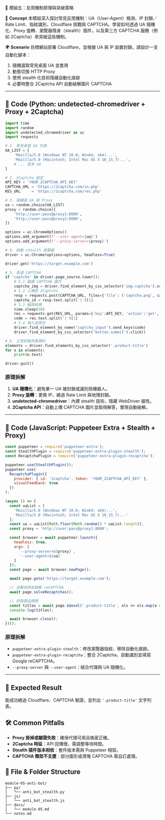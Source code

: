🔹 模組五：反爬機制原理與突破策略

📘 **Concept**
本模組深入探討常見反爬機制：UA（User-Agent）檢測、IP 封鎖／Rate Limit、指紋識別、Cloudflare 挑戰與 CAPTCHA。學習如何透過 UA 隨機化、Proxy 旋轉、瀏覽器隱身（stealth）插件，以及第三方 CAPTCHA 服務（例如 2Captcha）來突破這些機制。

🌍 **Scenario**
目標網站部署 Cloudflare，並根據 UA 與 IP 設置封鎖，請設計一支自動化腳本：

1. 隨機選取常見桌面 UA 並套用
2. 動態切換 HTTP Proxy
3. 使用 stealth 化技術隱藏自動化痕跡
4. 必要時整合 2Captcha API 自動破解圖片 CAPTCHA

---

## 🧪 Code (Python: undetected-chromedriver + Proxy + 2Captcha)

```python
import time
import random
import undetected_chromedriver as uc
import requests

# 1. 常見桌面 UA 列表
UA_LIST = [
    'Mozilla/5.0 (Windows NT 10.0; Win64; x64)...',
    'Mozilla/5.0 (Macintosh; Intel Mac OS X 10_15_7)...',
    # ... 更多 UA
]

# 2. 2Captcha 設定
API_KEY = 'YOUR_2CAPTCHA_API_KEY'
CAPTCHA_URL = 'https://2captcha.com/in.php'
RES_URL     = 'https://2captcha.com/res.php'

# 3. 隨機選 UA 與 Proxy
ua = random.choice(UA_LIST)
proxy = random.choice([
    'http://user:pass@proxy1:8000',
    'http://user:pass@proxy2:8000',
])

options = uc.ChromeOptions()
options.add_argument(f'--user-agent={ua}')
options.add_argument(f'--proxy-server={proxy}')

# 4. 啟動 stealth 瀏覽器
driver = uc.Chrome(options=options, headless=True)

driver.get('https://target.example.com')

# 5. 若遇 CAPTCHA
if 'captcha' in driver.page_source.lower():
    # 5.1 截圖 CAPTCHA 圖片
    captcha_img = driver.find_element_by_css_selector('img.captcha').screenshot_as_png
    # 5.2 上傳到 2Captcha
    resp = requests.post(CAPTCHA_URL, files={'file': ('captcha.png', captcha_img)}, data={'key':API_KEY, 'method':'post'})
    captcha_id = resp.text.split('|')[1]
    # 5.3 輪詢結果
    time.sleep(20)
    res = requests.get(RES_URL, params={'key':API_KEY, 'action':'get', 'id':captcha_id})
    code = res.text.split('|')[1]
    # 5.4 填入並提交
    driver.find_element_by_name('captcha_input').send_keys(code)
    driver.find_element_by_css_selector('button.submit').click()

# 6. 正常抓取所需資料
elements = driver.find_elements_by_css_selector('.product-title')
for e in elements:
    print(e.text)

driver.quit()
```

### 原理拆解

1. **UA 隨機化**：避免單一 UA 被封鎖或識別爲機器人。
2. **Proxy 旋轉**：更換 IP，繞過 Rate Limit 與地理封鎖。
3. **undetected-chromedriver**：內建 stealth 技術，隱藏 WebDriver 屬性。
4. **2Captcha API**：自動上傳 CAPTCHA 圖片並取得解答，實現自動破解。

---

## 🧪 Code (JavaScript: Puppeteer Extra + Stealth + Proxy)

```javascript
const puppeteer = require('puppeteer-extra');
const StealthPlugin = require('puppeteer-extra-plugin-stealth');
const RecaptchaPlugin = require('puppeteer-extra-plugin-recaptcha');

puppeteer.use(StealthPlugin());
puppeteer.use(
  RecaptchaPlugin({
    provider: { id: '2captcha', token: 'YOUR_2CAPTCHA_API_KEY' },
    visualFeedback: true
  })
);

(async () => {
  const uaList = [
    'Mozilla/5.0 (Windows NT 10.0; Win64; x64)...',
    'Mozilla/5.0 (Macintosh; Intel Mac OS X 10_15_7)...'
  ];
  const ua = uaList[Math.floor(Math.random() * uaList.length)];
  const proxy = 'http://user:pass@proxy1:8000';

  const browser = await puppeteer.launch({
    headless: true,
    args: [
      `--proxy-server=${proxy}`,
      `--user-agent=${ua}`
    ]
  });
  const page = await browser.newPage();

  await page.goto('https://target.example.com');

  // 自動偵測並破解 reCAPTCHA
  await page.solveRecaptchas();

  // 抓取商品標題
  const titles = await page.$$eval('.product-title', els => els.map(e => e.textContent));
  console.log(titles);

  await browser.close();
})();
```

### 原理拆解

* `puppeteer-extra-plugin-stealth`：修改瀏覽器指紋、移除自動化痕跡。
* `puppeteer-extra-plugin-recaptcha`：整合 2Captcha，自動識別並填寫 Google reCAPTCHA。
* `--proxy-server` 與 `--user-agent`：結合代理與 UA 隨機化。

---

## 🎯 Expected Result

能成功繞過 Cloudflare、CAPTCHA 驗證，並列出 `'.product-title'` 文字列表。

## 🛠 Common Pitfalls

* **Proxy 掛掉或驗證失敗**：確保代理可用且帳密正確。
* **2Captcha 時延**：API 回傳慢，需調整等待時間。
* **Stealth 插件版本相依**：套件版本需與 Puppeteer 相容。
* **CAPTCHA 類型不支援**：部分圖形或滑塊 CAPTCHA 需自訂處理。

## 📂 File & Folder Structure

```
module-05-anti-bot/
├── py/
│   └── anti_bot_stealth.py
├── js/
│   └── anti_bot_stealth.js
├── docs/
│   └── module-05.md
└── notes.md
```
